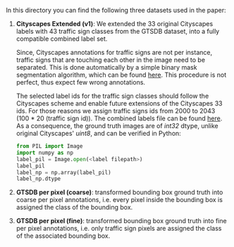 In this directory you can find the following three datasets used in the paper:
1. **Cityscapes Extended (v1)**: We extended the 33 original Cityscapes labels with 43 traffic sign classes from the GTSDB dataset, into a fully compatible combined label set.
   
   Since, Cityscapes annotations for traffic signs are not per instance, traffic signs that are touching each other in the image need to be separated. This is done automatically by a simple binary mask segmentation algorithm, which can be found [here](https://github.com/pmeletis/IV2018-hierarchical-semantic-segmentation-for-heterogeneous-datasets/master/datasets). This procedure is not perfect, thus expect few wrong annotations.
   
   The selected label ids for the traffic sign classes should follow the Cityscapes scheme and enable future extensions of the Cityscapes 33 ids. For those reasons we assign traffic signs ids from 2000 to 2043 (100 * 20 (traffic sign id)). The combined labels file can be found [here](https://github.com/pmeletis/IV2018-hierarchical-semantic-segmentation-for-heterogeneous-datasets/blob/master/datasets/labels.py). As a consequence, the ground truth images are of *int32* dtype, unlike original Cityscapes' *uint8*, and can be verified in Python:
   ```python
   from PIL import Image
   import numpy as np
   label_pil = Image.open(<label filepath>)
   label_pil
   label_np = np.array(label_pil)
   label_np.dtype
   ```
2. **GTSDB per pixel (coarse)**: transformed bounding box ground truth into coarse per pixel annotations, i.e. every pixel inside the bounding box is assigned the class of the bounding box.
3. **GTSDB per pixel (fine)**: transformed bounding box ground truth into fine per pixel annotations, i.e. only traffic sign pixels are assigned the class of the associated bounding box.
